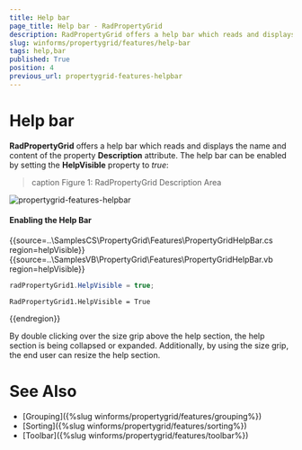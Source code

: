 ```yaml
---
title: Help bar
page_title: Help bar - RadPropertyGrid
description: RadPropertyGrid offers a help bar which reads and displays the name and content of the property Description attribute.
slug: winforms/propertygrid/features/help-bar
tags: help,bar
published: True
position: 4
previous_url: propertygrid-features-helpbar
---
```


# Help bar

**RadPropertyGrid** offers a help bar which reads and displays the name and content of the property __Description__ attribute. The help bar can be enabled by setting the __HelpVisible__ property to *true*:

>caption Figure 1: RadPropertyGrid Description Area
 
![propertygrid-features-helpbar](images/propertygrid-features-helpbar.png)

#### Enabling the Help Bar

{{source=..\SamplesCS\PropertyGrid\Features\PropertyGridHelpBar.cs region=helpVisible}} 
{{source=..\SamplesVB\PropertyGrid\Features\PropertyGridHelpBar.vb region=helpVisible}} 

````C#
radPropertyGrid1.HelpVisible = true;

````
````VB.NET
RadPropertyGrid1.HelpVisible = True

````

{{endregion}} 

By double clicking over the size grip above the help section, the help section is being collapsed or expanded. Additionally, by using the size grip, the end user can resize the help section.
        
# See Also

* [Grouping]({%slug winforms/propertygrid/features/grouping%})
* [Sorting]({%slug winforms/propertygrid/features/sorting%})
* [Toolbar]({%slug winforms/propertygrid/features/toolbar%})

